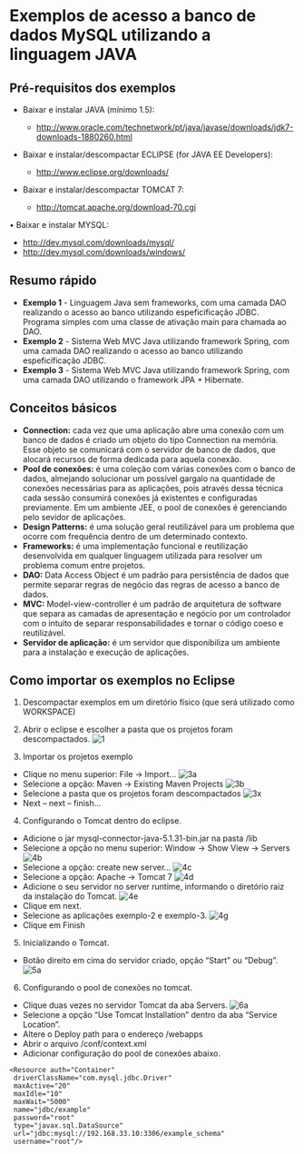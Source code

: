 # Exemplos de acesso a banco de dados MySQL utilizando a linguagem JAVA

## Pré-requisitos dos exemplos
* Baixar e instalar JAVA (mínimo 1.5):
  * http://www.oracle.com/technetwork/pt/java/javase/downloads/jdk7-downloads-1880260.html

* Baixar e instalar/descompactar ECLIPSE (for JAVA EE Developers):
  * http://www.eclipse.org/downloads/

* Baixar e instalar/descompactar TOMCAT 7:
  * http://tomcat.apache.org/download-70.cgi

•	Baixar e instalar MYSQL:
  * http://dev.mysql.com/downloads/mysql/
  * http://dev.mysql.com/downloads/windows/

## Resumo rápido
* **Exemplo 1** - Linguagem Java sem frameworks, com uma camada DAO realizando o acesso ao banco utilizando espeficificação JDBC. Programa simples com uma classe de ativação main para chamada ao DAO.
* **Exemplo 2** - Sistema Web MVC Java utilizando framework Spring, com uma camada DAO realizando o acesso ao banco utilizando espeficificação JDBC. 
* **Exemplo 3** -  Sistema Web MVC Java utilizando framework Spring, com uma camada DAO utilizando o framework JPA + Hibernate.

## Conceitos básicos
* **Connection:** cada vez que uma aplicação abre uma conexão com um banco de dados é criado um objeto do tipo Connection na memória. Esse objeto se comunicará com o servidor de banco de dados, que alocará recursos de forma dedicada para aquela conexão.
* **Pool de conexões:** é uma coleção com várias conexões com o banco de dados, almejando solucionar um possível gargalo na quantidade de conexões necessárias para as aplicações, pois através dessa técnica cada sessão consumirá conexões já existentes e configuradas previamente. Em um ambiente JEE, o pool de conexões é gerenciando pelo sevidor de aplicações.
* **Design Patterns:** é uma solução geral reutilizável para um problema que ocorre com frequência dentro de um determinado contexto.
* **Frameworks:** é uma implementação funcional e reutilização desenvolvida em qualquer linguagem utilizada para resolver um problema comum entre projetos.
* **DAO:** Data Access Object é um padrão para persistência de dados que permite separar regras de negócio das regras de acesso a banco de dados.
* **MVC:** Model-view-controller é um padrão de arquitetura de software que separa as camadas de apresentação e negócio por um controlador com o intuito de separar responsabilidades e tornar o código coeso e reutilizável.
* **Servidor de aplicação:** é um servidor que disponibiliza um ambiente para a instalação e execução de aplicações.

## Como importar os exemplos no Eclipse
1. Descompactar exemplos em um diretório físico (que será utilizado como WORKSPACE)
2. Abrir o eclipse e escolher a pasta que os projetos foram descompactados.
![1](https://cloud.githubusercontent.com/assets/66175/8153474/ca1dabe6-1304-11e5-97e7-a008034f133a.png)

3. Importar os projetos exemplo
  * Clique no menu superior: File -> Import... ![3a](https://cloud.githubusercontent.com/assets/66175/8153472/ca1c15d8-1304-11e5-9245-f760d1144aa1.png)
  * Selecione a opção: Maven -> Existing Maven Projects ![3b](https://cloud.githubusercontent.com/assets/66175/8153470/ca1ba1ac-1304-11e5-9f2e-41c44de6b4d4.png)
  * Selecione a pasta que os projetos foram descompactados ![3x](https://cloud.githubusercontent.com/assets/66175/8153475/ca1fd83a-1304-11e5-8b7b-1e98d9d2a597.png)
  * Next – next – finish...
4. Configurando o Tomcat dentro do eclipse.
  * Adicione o jar mysql-connector-java-5.1.31-bin.jar na pasta <seuDiretorioDeInstalacaoTomcat>/lib
  * Selecione a opção no menu superior: Window -> Show View -> Servers ![4b](https://cloud.githubusercontent.com/assets/66175/8153471/ca1c1114-1304-11e5-8fe7-b59dfa830f49.png)
  * Selecione a opção: create new server... ![4c](https://cloud.githubusercontent.com/assets/66175/8153477/d05a915e-1304-11e5-8580-d41a765b007b.png)
  * Selecione a opção: Apache -> Tomcat 7 ![4d](https://cloud.githubusercontent.com/assets/66175/8153478/d075eb98-1304-11e5-9862-fc5e1a594f4a.png)
  * Adicione o seu servidor no server runtime, informando o diretório raiz da instalação do Tomcat. ![4e](https://cloud.githubusercontent.com/assets/66175/8153480/d08991e8-1304-11e5-9a5c-c3add8fa7813.png)
  * Clique em next.
  * Selecione as aplicações exemplo-2 e exemplo-3. ![4g](https://cloud.githubusercontent.com/assets/66175/8153482/d08b37b4-1304-11e5-9b43-665feac0c174.png)
  * Clique em Finish
5. Inicializando o Tomcat.
  * Botão direito em cima do servidor criado, opção “Start” ou “Debug”. ![5a](https://cloud.githubusercontent.com/assets/66175/8153479/d08983c4-1304-11e5-9653-64e4426f58cd.png)
6. Configurando o pool de conexões no tomcat.
  * Clique duas vezes no servidor Tomcat da aba Servers. ![6a](https://cloud.githubusercontent.com/assets/66175/8153481/d089cf1e-1304-11e5-9713-c4c7b841c3e7.png)
  * Selecione a opção “Use Tomcat Installation” dentro da aba “Service Location”.
  * Altere o Deploy path para o endereço <seuDiretorioDeInstalacaoTomcat>/webapps
  * Abrir o arquivo <seuDiretorioDeInstalacaoTomcat>/conf/context.xml
  * Adicionar configuração do pool de conexões abaixo.
```
<Resource auth="Container" 
 driverClassName="com.mysql.jdbc.Driver" 
 maxActive="20" 
 maxIdle="10" 
 maxWait="5000" 
 name="jdbc/example" 
 password="root" 
 type="javax.sql.DataSource" 
 url="jdbc:mysql://192.168.33.10:3306/example_schema" 
 username="root"/>
```
